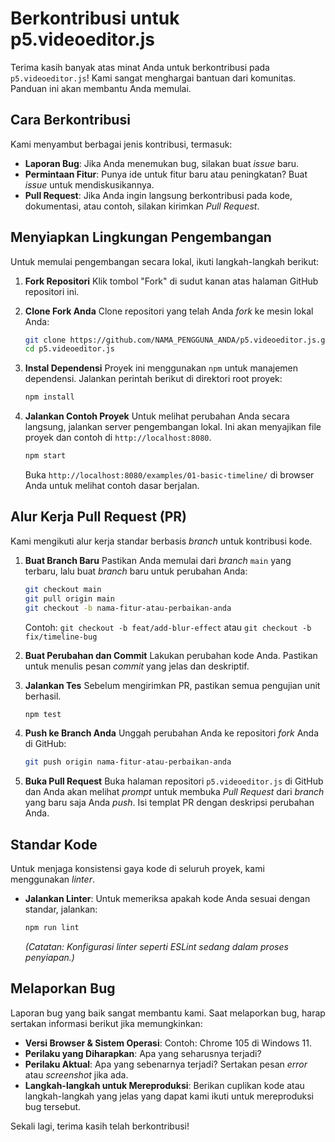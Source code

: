 # Berkontribusi untuk p5.videoeditor.js

Terima kasih banyak atas minat Anda untuk berkontribusi pada `p5.videoeditor.js`! Kami sangat menghargai bantuan dari komunitas. Panduan ini akan membantu Anda memulai.

## Cara Berkontribusi

Kami menyambut berbagai jenis kontribusi, termasuk:

*   **Laporan Bug**: Jika Anda menemukan bug, silakan buat *issue* baru.
*   **Permintaan Fitur**: Punya ide untuk fitur baru atau peningkatan? Buat *issue* untuk mendiskusikannya.
*   **Pull Request**: Jika Anda ingin langsung berkontribusi pada kode, dokumentasi, atau contoh, silakan kirimkan *Pull Request*.

## Menyiapkan Lingkungan Pengembangan

Untuk memulai pengembangan secara lokal, ikuti langkah-langkah berikut:

1.  **Fork Repositori**
    Klik tombol "Fork" di sudut kanan atas halaman GitHub repositori ini.

2.  **Clone Fork Anda**
    Clone repositori yang telah Anda *fork* ke mesin lokal Anda:
    ```bash
    git clone https://github.com/NAMA_PENGGUNA_ANDA/p5.videoeditor.js.git
    cd p5.videoeditor.js
    ```

3.  **Instal Dependensi**
    Proyek ini menggunakan `npm` untuk manajemen dependensi. Jalankan perintah berikut di direktori root proyek:
    ```bash
    npm install
    ```

4.  **Jalankan Contoh Proyek**
    Untuk melihat perubahan Anda secara langsung, jalankan server pengembangan lokal. Ini akan menyajikan file proyek dan contoh di `http://localhost:8080`.
    ```bash
    npm start
    ```
    Buka `http://localhost:8080/examples/01-basic-timeline/` di browser Anda untuk melihat contoh dasar berjalan.

## Alur Kerja Pull Request (PR)

Kami mengikuti alur kerja standar berbasis *branch* untuk kontribusi kode.

1.  **Buat Branch Baru**
    Pastikan Anda memulai dari *branch* `main` yang terbaru, lalu buat *branch* baru untuk perubahan Anda:
    ```bash
    git checkout main
    git pull origin main
    git checkout -b nama-fitur-atau-perbaikan-anda
    ```
    Contoh: `git checkout -b feat/add-blur-effect` atau `git checkout -b fix/timeline-bug`

2.  **Buat Perubahan dan Commit**
    Lakukan perubahan kode Anda. Pastikan untuk menulis pesan *commit* yang jelas dan deskriptif.

3.  **Jalankan Tes**
    Sebelum mengirimkan PR, pastikan semua pengujian unit berhasil.
    ```bash
    npm test
    ```

4.  **Push ke Branch Anda**
    Unggah perubahan Anda ke repositori *fork* Anda di GitHub:
    ```bash
    git push origin nama-fitur-atau-perbaikan-anda
    ```

5.  **Buka Pull Request**
    Buka halaman repositori `p5.videoeditor.js` di GitHub dan Anda akan melihat *prompt* untuk membuka *Pull Request* dari *branch* yang baru saja Anda *push*. Isi templat PR dengan deskripsi perubahan Anda.

## Standar Kode

Untuk menjaga konsistensi gaya kode di seluruh proyek, kami menggunakan *linter*.

*   **Jalankan Linter**: Untuk memeriksa apakah kode Anda sesuai dengan standar, jalankan:
    ```bash
    npm run lint
    ```
    *(Catatan: Konfigurasi linter seperti ESLint sedang dalam proses penyiapan.)*

## Melaporkan Bug

Laporan bug yang baik sangat membantu kami. Saat melaporkan bug, harap sertakan informasi berikut jika memungkinkan:

*   **Versi Browser & Sistem Operasi**: Contoh: Chrome 105 di Windows 11.
*   **Perilaku yang Diharapkan**: Apa yang seharusnya terjadi?
*   **Perilaku Aktual**: Apa yang sebenarnya terjadi? Sertakan pesan *error* atau *screenshot* jika ada.
*   **Langkah-langkah untuk Mereproduksi**: Berikan cuplikan kode atau langkah-langkah yang jelas yang dapat kami ikuti untuk mereproduksi bug tersebut.

Sekali lagi, terima kasih telah berkontribusi!
